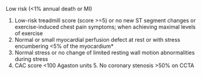 Low risk (<1% annual death or MI)
1. Low-risk treadmill score (score >=5) or no new ST segment changes or exercise-induced chest pain symptoms; when achieving maximal levels of exercise
2. Normal or small myocardial perfusion defect at rest or with stress encumbering <5% of the myocardium*
3. Normal stress or no change of limited resting wall motion abnormalities during stress
4. CAC score <100 Agaston units 5. No coronary stenosis >50% on CCTA
